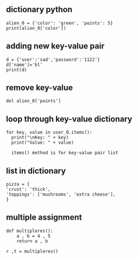 ## dictionary python
    alien_0 = {'color': 'green', 'points': 5}  
    print(alien_0['color'])
## adding new key-value pair
    d = {'user':'sad','password':'1122'}  
    d['name']='bl'  
    print(d)  
## remove key-value
    del alien_0['points']  
## loop through key-value dictionary
    for key, value in user_0.items():    
      print("\nKey: " + key)  
      print("Value: " + value)  
      
      items() method is for key-value pair list
## list in dictionary 
    pizza = {  
    'crust': 'thick',  
    'toppings': ['mushrooms', 'extra cheese'],  
    }  

## multiple assignment

    def multipleres():  
        a , b = 4 , 5  
        return a , b  
    
    r ,t = multipleres()  
